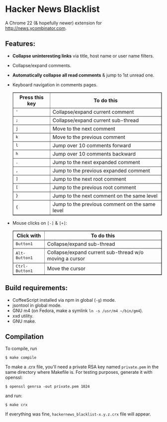 # Hacker News Blacklist

A Chrome 22 (& hopefully newer) extension for
http://news.ycombinator.com.

## Features:

* __Collapse uninteresting links__ via title, host name or user name filters.
* Collapse/expand comments.
* __Automatically collapse all read comments__ & jump to 1st unread one.
* Keyboard navigation in comments pages.

  <table border="1">
  <tr>
  <th>Press this key</th>
  <th>To do this</th>
  </tr>
  <tr>
  <td><kbd>'</kbd></td>
  <td>Collapse/expand current comment</td>
  </tr>
  <tr>
  <td><kbd>;</kbd></td>
  <td>Collapse/expand current sub-thread</td>
  </tr>
  <tr>
  <td><kbd>j</kbd></td>
  <td>Move to the next comment</td>
  </tr>
  <tr>
  <td><kbd>k</kbd></td>
  <td>Move to the previous comment</td>
  </tr>
  <tr>
  <td><kbd>l</kbd></td>
  <td>Jump over 10 comments forward</td>
  </tr>
  <tr>
  <td><kbd>h</kbd></td>
  <td>Jump over 10 comments backward</td>
  </tr>
  <tr>
  <td><kbd>.</kbd></td>
  <td>Jump to the next expanded comment</td>
  </tr>
  <tr>
  <td><kbd>,</kbd></td>
  <td>Jump to the previous expanded comment</td>
  </tr>
  <tr>
  <td><kbd>]</kbd></td>
  <td>Jump to the next root comment</td>
  </tr>
  <tr>
  <td><kbd>[</kbd></td>
  <td>Jump to the previous root comment</td>
  </tr>
  <tr>
  <td><kbd>}</kbd></td>
  <td>Jump to the next comment on the same level</td>
  </tr>
  <tr>
  <td><kbd>{</kbd></td>
  <td>Jump to the previous comment on the same level</td>
  </tr>
  </table>

* Mouse clicks on `[-]` & `[+]`:

  <table border="1">
  <tr>
  <th>Click with</th>
  <th>To do this</th>
  </tr>
  <tr>
  <td><kbd>Button1</kbd></td>
  <td>Collapse/expand sub-thread</td>
  </tr>
  <tr>
  <td><kbd>Alt-Button1</kbd></td>
  <td>Collapse/expand current sub-thread w/o moving a cursor</td>
  </tr>
  <tr>
  <td><kbd>Ctrl-Button1</kbd></td>
  <td>Move the cursor</td>
  </tr>
  </table>


## Build requirements:

* CoffeeScript installed via npm in global (`-g`) mode.
* jsontool in global mode.
* GNU m4 (on Fedora, make a symlink `ln -s /usr/m4 ~/bin/gm4`).
* xxd utility.
* GNU make.


## Compilation

To compile, run

    $ make compile

To make a .crx file, you'll need a private RSA key named `private.pem`
in the same directory where Makefile is. For testing purposes, generate
it with openssl:

    $ openssl genrsa -out private.pem 1024

and run:

    $ make crx

If everything was fine, `hackernews_blacklist-x.y.z.crx` file will appear.
